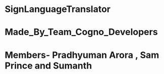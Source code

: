 # SignLanguageTranslator
# Made_By_Team_Cogno_Developers
# Members- Pradhyuman Arora , Sam Prince and Sumanth
